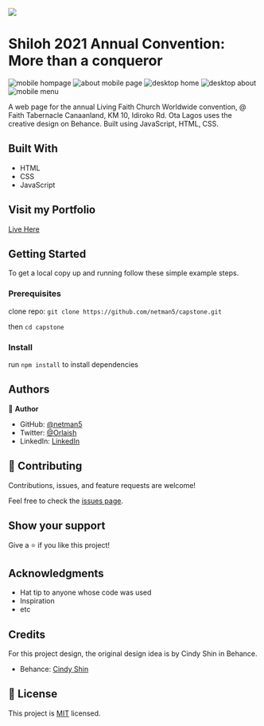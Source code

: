 ![](https://img.shields.io/badge/Microverse-blueviolet)

# Shiloh 2021 Annual Convention: More than a conqueror

![mobile hompage](./public/images/home-mobile.png)
![about mobile page](./public/images/About-mobile.png)
![desktop home](./public/images/home-desktop.png)
![desktop about](./public/images/about-desktop.png)
![mobile menu](./public/images/menu.png)

A web page for the annual Living Faith Church Worldwide convention, @ Faith Tabernacle Canaanland, KM 10, Idiroko Rd. Ota Lagos uses the creative design on Behance. Built using JavaScript, HTML, CSS.

## Built With

- HTML
- CSS
- JavaScript

## Visit my Portfolio

[Live Here](https://netman5.github.io/capstone/)

## Getting Started

To get a local copy up and running follow these simple example steps.

### Prerequisites

clone repo: `git clone https://github.com/netman5/capstone.git`

then
`cd capstone`

### Install

run `npm install` to install dependencies

## Authors

👤 **Author**

- GitHub: [@netman5](https://github.com/netman5)
- Twitter: [@Orlaish](https://twitter.com/Orlaish)
- LinkedIn: [LinkedIn](https://www.linkedin.com/in/ola-ishola/)

## 🤝 Contributing

Contributions, issues, and feature requests are welcome!

Feel free to check the [issues page](../../issues/).

## Show your support

Give a ⭐️ if you like this project!

## Acknowledgments

- Hat tip to anyone whose code was used
- Inspiration
- etc

## Credits

For this project design, the original design idea is by Cindy Shin in Behance.

- Behance: [Cindy Shin](https://www.behance.net/gallery/29845175/CC-Global-Summit-2015)

## 📝 License

This project is [MIT](./MIT.md) licensed.
